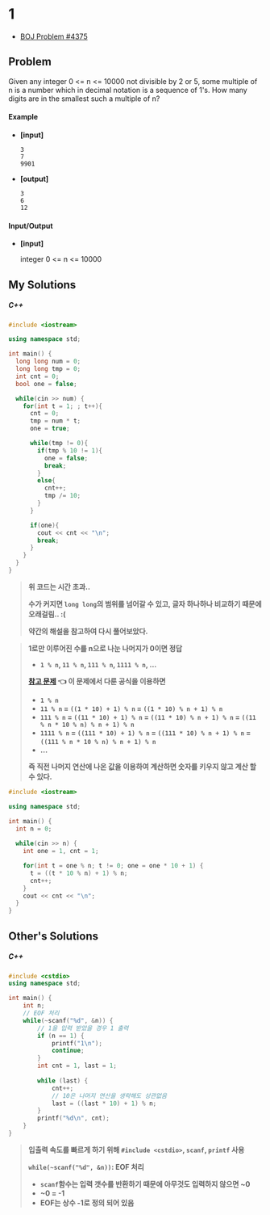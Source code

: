 # 1

- [BOJ Problem #4375](https://www.acmicpc.net/problem/4375)

## Problem

Given any integer 0 <= n <= 10000 not divisible by 2 or 5, some multiple of n is a number which in decimal notation is a sequence of 1's. How many digits are in the smallest such a multiple of n?

#### 	Example

- **[input]**

  ```
  3
  7
  9901
  ```

- **[output]**

  ```
  3
  6
  12
  ```

#### 	Input/Output

- **[input]**

   integer 0 <= n <= 10000

  


## My Solutions

##### C++

```c++
#include <iostream>

using namespace std;

int main() {
  long long num = 0;
  long long tmp = 0;
  int cnt = 0;
  bool one = false;

  while(cin >> num) {
    for(int t = 1; ; t++){
      cnt = 0;
      tmp = num * t;
      one = true;

      while(tmp != 0){
        if(tmp % 10 != 1){
          one = false;
          break;
        }
        else{
          cnt++;
          tmp /= 10;
        }
      }

      if(one){
        cout << cnt << "\n";
        break;
      }
    }
  }
}
```

> **위 코드는 시간 초과..**
>
> **수가 커지면 `long long`의 범위를 넘어갈 수 있고, 글자 하나하나 비교하기 때문에 오래걸림.. :(**
>
> **약간의 해설을 참고하여 다시 풀어보았다.**



> **1로만 이루어진 수를 n으로 나눈 나머지가 0이면 정답**
>
> - **`1 % n`, `11 % n`, `111 % n`, `1111 % n`, ...**
>
> **[참고 문제](https://github.com/uc0/DataStructures-and-Algorithms-Problems/blob/main/Mathmatics/%EB%82%98%EB%A8%B8%EC%A7%80.md) :point_left: 이 문제에서 다룬 공식을 이용하면**
>
> - **`1 % n`**
> - **`11 % n` = `((1 * 10) + 1) % n` = `((1 * 10) % n + 1) % n`**
> - **`111 % n` = `((11 * 10) + 1) % n` = `((11 * 10) % n + 1) % n` = `((11 % n * 10 % n) % n + 1) % n`**
> - **`1111 % n` = `((111 * 10) + 1) % n` = `((111 * 10) % n + 1) % n` = `((111 % n * 10 % n) % n + 1) % n`**
> - **...**
>
> **즉 직전 나머지 연산에 나온 값을 이용하여 계산하면 숫자를 키우지 않고 계산 할 수 있다.**

```c++
#include <iostream>

using namespace std;

int main() {
  int n = 0;
  
  while(cin >> n) {
    int one = 1, cnt = 1;

    for(int t = one % n; t != 0; one = one * 10 + 1) {
      t = ((t * 10 % n) + 1) % n;
      cnt++;
    }
    cout << cnt << "\n";
  }
}
```



## Other's Solutions

##### C++

```c++
#include <cstdio>
using namespace std;

int main() {
	int n;
    // EOF 처리
	while(~scanf("%d", &n)) {
        // 1을 입력 받았을 경우 1 출력
		if (n == 1) {
			printf("1\n");
			continue;
		}
		int cnt = 1, last = 1;
        
		while (last) {
			cnt++;
            // 10은 나머지 연산을 생략해도 상관없음
			last = ((last * 10) + 1) % n;
		}
		printf("%d\n", cnt);
	}
}
```

> **입출력 속도를 빠르게 하기 위해 `#include <cstdio>`, `scanf`, `printf` 사용**
>
> 
>
> **`while(~scanf("%d", &n))`: EOF 처리**
>
> - **`scanf`함수는 입력 갯수를 반환하기 때문에 아무것도 입력하지 않으면 ~0**
> - **~0 = -1**
> - **EOF는 상수 -1로 정의 되어 있음** 

